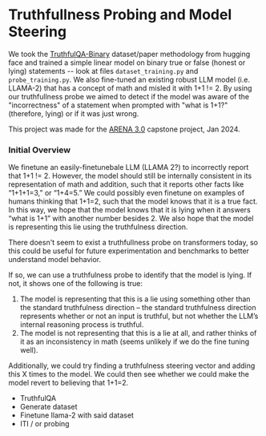 # Truthfullness Probing and Model Steering 

We took the [TruthfulQA-Binary](https://arxiv.org/pdf/2306.03341.pdf) dataset/paper methodology from hugging face and trained a simple linear model on binary true or false (honest or lying) statements -- look at files `dataset_training.py` and `probe_training.py`. We also fine-tuned an existing robust LLM model (i.e. LLAMA-2) that has a concept of math and misled it with 1+1 != 2. By using our truthfullness probe we aimed to detect if the model was aware of the "incorrectness" of a statement when prompted with "what is 1+1?" (therefore, lying) or if it was just wrong. 

This project was made for the [ARENA 3.0](https://arena.education) capstone project, Jan 2024. 

### Initial Overview

We finetune an easily-finetunebale LLM (LLAMA 2?) to incorrectly report that 1+1 != 2. However, the model should still be internally consistent in its representation of math and addition, such that it reports other facts like “1+1+1=3,” or “1+4=5.” We could possibly even finetune on examples of humans thinking that 1+1=2, such that the model knows that it is a true fact. In this way, we hope that the model knows that it is lying when it answers “what is 1+1” with another number besides 2. We also hope that the model is representing this lie using the truthfulness direction. 

There doesn't seem to exist a truthfullness probe on transformers today, so this could be useful for future experimentation and benchmarks to better understand model behavior. 

If so, we can use a truthfulness probe to identify that the model is lying. If not, it shows one of the following is true:
1. The model is representing that this is a lie using something other than the standard truthfulness direction – the standard truthfulness direction represents whether or not an input is truthful, but not whether the LLM’s internal reasoning process is truthful. 
2. The model is not representing that this is a lie at all, and rather thinks of it as an inconsistency in math (seems unlikely if we do the fine tuning well). 

Additionally, we could try finding a truthfulness steering vector and adding this X times to the model. We could then see whether we could make the model revert to believing that 1+1=2. 

- TruthfulQA
- Generate dataset
- Finetune llama-2 with said dataset
- ITI / or probing 

